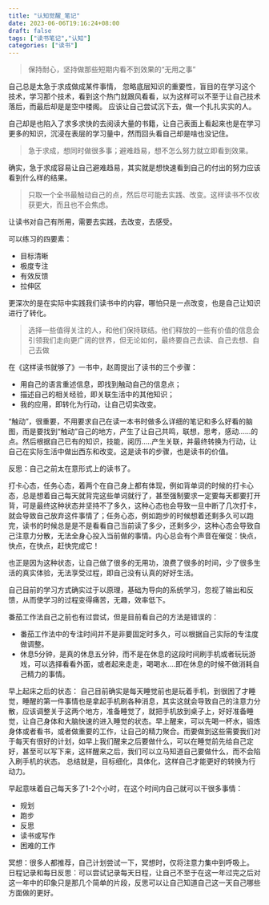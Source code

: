 ```yaml
---
title: "认知觉醒_笔记"
date: 2023-06-06T19:16:24+08:00
draft: false
tags: ["读书笔记","认知"]
categories: ["读书"]
---
```


> 保持耐心，坚持做那些短期内看不到效果的“无用之事”

自己总是太急于求成做成某件事情， 忽略底层知识的重要性，盲目的在学习这个技术，学习那个技术，看到这个热门就跟风看看，以为这样可以不至于让自己技术落后，而最后却是是空中楼阁。
应该让自己尝试沉下去，做一个扎扎实实的人。

自己却是也陷入了求多求快的去阅读大量的书籍，让自己表面上看起来也是在学习更多的知识，沉浸在表层的学习量中，然而回头看自己却是啥也没记住。

> 急于求成，想同时做很多事；避难趋易，想不怎么努力就立即看到效果。

确实，急于求成容易让自己避难趋易，其实就是想快速看到自己的付出的努力应该看到什么样的结果。

> 只取一个全书最触动自己的点，然后尽可能去实践、改变。这样读书不仅收获更大，而且也不会焦虑。

让读书对自己有所用，需要去实践，去改变，去感受。

可以练习的四要素：

- 目标清晰
- 极度专注
- 有效反馈
- 拉伸区

更深次的是在实际中实践我们读书中的内容，哪怕只是一点改变，也是自己让知识进行了转化。

> 选择一些值得关注的人，和他们保持联结。他们释放的一些有价值的信息会引领我们走向更广阔的世界，但无论如何，最终要自己去读、自己去想、自己去做

在《这样读书就够了》一书中，赵周提出了读书的三个步骤：

- 用自己的语言重述信息，即找到触动自己的信息点；
- 描述自己的相关经验，即关联生活中的其他知识；
- 我的应用，即转化为行动，让自己切实改变。

“触动”，很重要，不用要求自己在读一本书时做多么详细的笔记和多么好看的脑图，而是要找到“触动”自己的地方，产生了让自己共鸣，联想，思考，感动......的点。然后根据自己已有的知识，技能，阅历.....产生关联，并最终转换为行动，让自己在实际生活中做出西东和改变。这是读书的步骤，也是读书的价值。

反思：自己之前太在意形式上的读书了。

打卡心态，任务心态，着两个在自己身上都有体现，例如背单词的时候的打卡心态，总是想着自己每天就背完这些单词就行了，甚至强制要求一定要每天都要打开背，可是最终这种状态并坚持不了多久，这种心态也会导致一旦中断了几次打卡，就会导致自己放弃这件事情了；任务心态，例如跑步的时候想着还剩多久可以跑完，读书的时候总是是不是看看自己当前读了多少，还剩多少，这种心态会导致自己注意力分散，无法全身心投入当前做的事情。内心总会有个声音在催促：快点，快点，在快点，赶快完成它！

也正是因为这种状态，让自己做了很多的无用功，浪费了很多的时间，少了很多生活的真实体验，无法享受过程，即自己没有认真的好好生活。

自己目前的学习方式确实过于以原理，基础为导向的系统学习，忽视了输出和反馈，从而使学习的过程变得痛苦，无趣，效率低下。

番茄工作法自己之前也有过尝试，但是目前看自己的方法是错误的：

- 番茄工作法中的专注时间并不是非要固定时多久，可以根据自己实际的专注度做调整。
- 休息5分钟，是真的休息五分钟，而不是在休息的这段时间刷手机或者玩玩游戏，可以选择看看外面，或者起来走走，喝喝水....即在休息的时候不做消耗自己精力的事情。

早上起床之后的状态：
自己目前确实是每天睡觉前也是玩着手机，到很困了才睡觉，睡醒的第一件事情也是拿起手机刷各种消息，其实这就会导致自己的注意力分散，应该调整关于这两个地方，准备睡觉了，就把手机放到桌子上，好好准备睡觉，让自己身体和大脑快速的进入睡觉的状态。早上醒来，可以先喝一杯水，锻炼身体或者看书，或者做重要的工作，让自己的精力聚合。而要做到这些需要我们对于每天有很好的计划，如早上我们醒来之后要做什么，可以在睡觉前先给自己定好，甚至可以写下来，这样醒来之后，我们可以立马知道自己要做什么，而不会陷入刷手机的状态。
总结就是，目标细化，具体化，这样自己才能更好的转换为行动力。

早起意味着自己每天多了1-2个小时，在这个时间内自己就可以干很多事情：

- 规划
- 跑步
- 反思
- 读书或写作
- 困难的工作

冥想：很多人都推荐，自己计划尝试一下，冥想时，仅将注意力集中到呼吸上。
日程记录和每日反思：可以尝试记录每天日程，让自己不至于在这一年过完之后对这一年中的印象只是那几个简单的片段，反思可以让自己知道自己这一天自己哪些方面做的更好。
